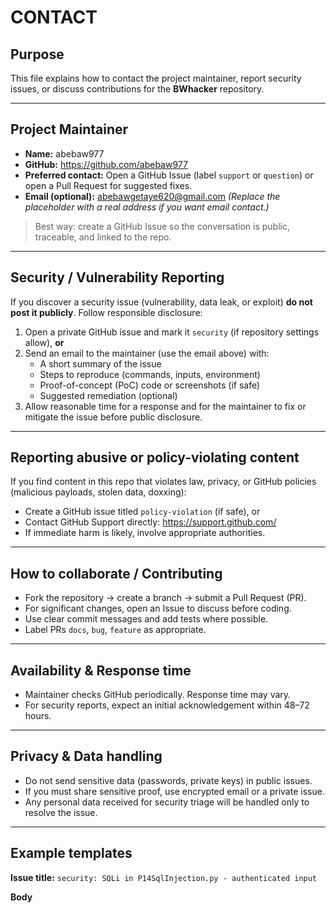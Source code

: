# CONTACT 

## Purpose
This file explains how to contact the project maintainer, report security issues, or discuss contributions for the **BWhacker** repository.

---

## Project Maintainer
- **Name:** abebaw977
- **GitHub:** https://github.com/abebaw977
- **Preferred contact:** Open a GitHub Issue (label `support` or `question`) or open a Pull Request for suggested fixes.
- **Email (optional):** abebawgetaye620@gmail.com 
  *(Replace the placeholder with a real address if you want email contact.)*

> Best way: create a GitHub Issue so the conversation is public, traceable, and linked to the repo.

---

## Security / Vulnerability Reporting
If you discover a security issue (vulnerability, data leak, or exploit) **do not post it publicly**. Follow responsible disclosure:

1. Open a private GitHub issue and mark it `security` (if repository settings allow), **or**
2. Send an email to the maintainer (use the email above) with:
   - A short summary of the issue
   - Steps to reproduce (commands, inputs, environment)
   - Proof-of-concept (PoC) code or screenshots (if safe)
   - Suggested remediation (optional)
3. Allow reasonable time for a response and for the maintainer to fix or mitigate the issue before public disclosure.

---

## Reporting abusive or policy-violating content
If you find content in this repo that violates law, privacy, or GitHub policies (malicious payloads, stolen data, doxxing):

- Create a GitHub issue titled `policy-violation` (if safe), or
- Contact GitHub Support directly: https://support.github.com/
- If immediate harm is likely, involve appropriate authorities.

---

## How to collaborate / Contributing
- Fork the repository → create a branch → submit a Pull Request (PR).
- For significant changes, open an Issue to discuss before coding.
- Use clear commit messages and add tests where possible.
- Label PRs `docs`, `bug`, `feature` as appropriate.

---

## Availability & Response time
- Maintainer checks GitHub periodically. Response time may vary.
- For security reports, expect an initial acknowledgement within 48–72 hours.

---

## Privacy & Data handling
- Do not send sensitive data (passwords, private keys) in public issues.
- If you must share sensitive proof, use encrypted email or a private issue.
- Any personal data received for security triage will be handled only to resolve the issue.

---

## Example templates

**Issue title:** `security: SQLi in P14SqlInjection.py - authenticated input`

**Body**
